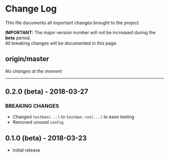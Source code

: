# Change Log

This file documents all important changes brought to the project.

**IMPORTANT:** The major version number will not be increased during the **beta** period.  
All breaking changes will be documented in this page. 

## origin/master

*No changes at the moment*

---

## 0.2.0 (beta) - 2018-03-27

### BREAKING CHANGES
  - Changed `testGen(...)` to `testGen.run(...)` to ease testing
  - Removed unused `config`

## 0.1.0 (beta) - 2018-03-23
  - Initial release
